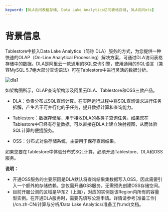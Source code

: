 ```yaml
---
keyword: [DLA访问表格存储, Data Lake Analytics访问表格存储, DLA访问ots]
---
```


# 背景信息

Tablestore中接入Data Lake Analytics（简称 DLA）服务的方式，为您提供一种快速的OLAP（On-Line Analytical Processing）解决方案，可通过DLA访问表格存储中的数据。DLA是阿里云一款通用的SQL查询引擎，使用通用的SQL语言（兼容MySQL 5.7绝大部分查询语法）可在Tablestore中进行灵活的数据分析。

![dla1](https://static-aliyun-doc.oss-accelerate.aliyuncs.com/assets/img/20333/156646312912008_zh-CN.png)

如架构图所示，OLAP查询架构涉及阿里云DLA、Tablestore和OSS三款产品。

-   DLA：负责分布式SQL查询计算。在实际运行过程中将SQL查询请求进行任务拆解，产生若干可并行化的子任务，提升数据计算和查询能力。

-   Tablestore：数据存储层，用于接收DLA的各类子查询任务。如果您在Tablestore中已经有存量数据，可以直接在DLA上建立映射视图，从而体验SQL计算的便捷服务。

-   OSS：分布式对象存储系统，主要用于保存查询结果。


如果您要在Tablestore中体验分布式SQL计算，必须开通Tablestore、DLA和OSS服务。

**说明：**

-   开通OSS服务的主要原因是DLA默认将查询结果集数据写入OSS，因此需要引入一个额外的存储依赖。您仅需开通OSS服务，无需预先创建OSS存储空间。
-   目前开服公测的区域是华东2（上海），对应的实例是该Region内所有的容量型实例。在开通DLA服务时，需要先填写公测申请。详情请参考[准备工作](/cn.zh-CN/计算与分析/Data Lake Analytics/准备工作.md)文档。

